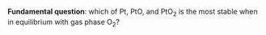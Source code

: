 **Fundamental question**: which of Pt, PtO, and PtO$_2$ is the most stable when in equilibrium with gas phase O$_2$?



